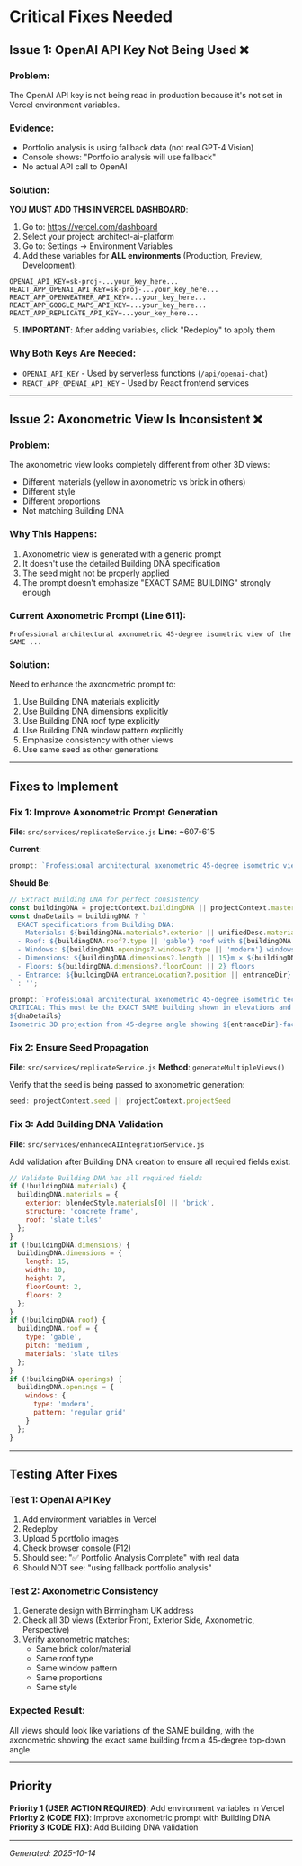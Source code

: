 # Critical Fixes Needed

## Issue 1: OpenAI API Key Not Being Used ❌

### **Problem**:
The OpenAI API key is not being read in production because it's not set in Vercel environment variables.

### **Evidence**:
- Portfolio analysis is using fallback data (not real GPT-4 Vision)
- Console shows: "Portfolio analysis will use fallback"
- No actual API call to OpenAI

### **Solution**:
**YOU MUST ADD THIS IN VERCEL DASHBOARD**:

1. Go to: https://vercel.com/dashboard
2. Select your project: architect-ai-platform
3. Go to: Settings → Environment Variables
4. Add these variables for **ALL environments** (Production, Preview, Development):

```
OPENAI_API_KEY=sk-proj-...your_key_here...
REACT_APP_OPENAI_API_KEY=sk-proj-...your_key_here...
REACT_APP_OPENWEATHER_API_KEY=...your_key_here...
REACT_APP_GOOGLE_MAPS_API_KEY=...your_key_here...
REACT_APP_REPLICATE_API_KEY=...your_key_here...
```

5. **IMPORTANT**: After adding variables, click "Redeploy" to apply them

### **Why Both Keys Are Needed**:
- `OPENAI_API_KEY` - Used by serverless functions (`/api/openai-chat`)
- `REACT_APP_OPENAI_API_KEY` - Used by React frontend services

---

## Issue 2: Axonometric View Is Inconsistent ❌

### **Problem**:
The axonometric view looks completely different from other 3D views:
- Different materials (yellow in axonometric vs brick in others)
- Different style
- Different proportions
- Not matching Building DNA

### **Why This Happens**:
1. Axonometric view is generated with a generic prompt
2. It doesn't use the detailed Building DNA specification
3. The seed might not be properly applied
4. The prompt doesn't emphasize "EXACT SAME BUILDING" strongly enough

### **Current Axonometric Prompt** (Line 611):
```
Professional architectural axonometric 45-degree isometric view of the SAME ...
```

### **Solution**:
Need to enhance the axonometric prompt to:
1. Use Building DNA materials explicitly
2. Use Building DNA dimensions explicitly
3. Use Building DNA roof type explicitly
4. Use Building DNA window pattern explicitly
5. Emphasize consistency with other views
6. Use same seed as other generations

---

## Fixes to Implement

### Fix 1: Improve Axonometric Prompt Generation

**File**: `src/services/replicateService.js`
**Line**: ~607-615

**Current**:
```javascript
prompt: `Professional architectural axonometric 45-degree isometric view of the SAME ${unifiedDesc.fullDescription} ${styleContext}, isometric 3D projection from above showing ${entranceDir}-facing entrance clearly visible on ${entranceDir} side, ${unifiedDesc.materials} construction consistent with elevations, ${unifiedDesc.features}, ${unifiedDesc.floorCount} floor levels clearly visible with floor separation lines, technical illustration style matching other technical drawings, architectural drawing with clean precise lines, complete roof structure and all building volumes shown, professional architectural visualization, high detail, precise geometry, design must match floor plan layout and elevation facades exactly, unified consistent building design`
```

**Should Be**:
```javascript
// Extract Building DNA for perfect consistency
const buildingDNA = projectContext.buildingDNA || projectContext.masterDesignSpec;
const dnaDetails = buildingDNA ? `
  EXACT specifications from Building DNA:
  - Materials: ${buildingDNA.materials?.exterior || unifiedDesc.materials}
  - Roof: ${buildingDNA.roof?.type || 'gable'} roof with ${buildingDNA.roof?.pitch || 'medium'} pitch
  - Windows: ${buildingDNA.openings?.windows?.type || 'modern'} windows, ${buildingDNA.openings?.windows?.pattern || 'regular'} pattern
  - Dimensions: ${buildingDNA.dimensions?.length || 15}m × ${buildingDNA.dimensions?.width || 10}m × ${buildingDNA.dimensions?.height || 7}m
  - Floors: ${buildingDNA.dimensions?.floorCount || 2} floors
  - Entrance: ${buildingDNA.entranceLocation?.position || entranceDir} side
` : '';

prompt: `Professional architectural axonometric 45-degree isometric technical drawing of ${unifiedDesc.fullDescription}.
CRITICAL: This must be the EXACT SAME building shown in elevations and floor plans.
${dnaDetails}
Isometric 3D projection from 45-degree angle showing ${entranceDir}-facing entrance on ${entranceDir} side, ${unifiedDesc.materials} construction IDENTICAL to elevations, ${unifiedDesc.features}, ${unifiedDesc.floorCount} floor levels with clear floor separation, ${styleContext}, complete roof structure matching elevation views, all building volumes exactly as shown in floor plans, precise geometry, unified consistent design, architectural CAD technical drawing style, clean professional lines, high detail`
```

### Fix 2: Ensure Seed Propagation

**File**: `src/services/replicateService.js`
**Method**: `generateMultipleViews()`

Verify that the seed is being passed to axonometric generation:
```javascript
seed: projectContext.seed || projectContext.projectSeed
```

### Fix 3: Add Building DNA Validation

**File**: `src/services/enhancedAIIntegrationService.js`

Add validation after Building DNA creation to ensure all required fields exist:
```javascript
// Validate Building DNA has all required fields
if (!buildingDNA.materials) {
  buildingDNA.materials = {
    exterior: blendedStyle.materials[0] || 'brick',
    structure: 'concrete frame',
    roof: 'slate tiles'
  };
}
if (!buildingDNA.dimensions) {
  buildingDNA.dimensions = {
    length: 15,
    width: 10,
    height: 7,
    floorCount: 2,
    floors: 2
  };
}
if (!buildingDNA.roof) {
  buildingDNA.roof = {
    type: 'gable',
    pitch: 'medium',
    materials: 'slate tiles'
  };
}
if (!buildingDNA.openings) {
  buildingDNA.openings = {
    windows: {
      type: 'modern',
      pattern: 'regular grid'
    }
  };
}
```

---

## Testing After Fixes

### Test 1: OpenAI API Key
1. Add environment variables in Vercel
2. Redeploy
3. Upload 5 portfolio images
4. Check browser console (F12)
5. Should see: "✅ Portfolio Analysis Complete" with real data
6. Should NOT see: "using fallback portfolio analysis"

### Test 2: Axonometric Consistency
1. Generate design with Birmingham UK address
2. Check all 3D views (Exterior Front, Exterior Side, Axonometric, Perspective)
3. Verify axonometric matches:
   - Same brick color/material
   - Same roof type
   - Same window pattern
   - Same proportions
   - Same style

### Expected Result:
All views should look like variations of the SAME building, with the axonometric showing the exact same building from a 45-degree top-down angle.

---

## Priority

**Priority 1 (USER ACTION REQUIRED)**: Add environment variables in Vercel
**Priority 2 (CODE FIX)**: Improve axonometric prompt with Building DNA
**Priority 3 (CODE FIX)**: Add Building DNA validation

---

*Generated: 2025-10-14*

